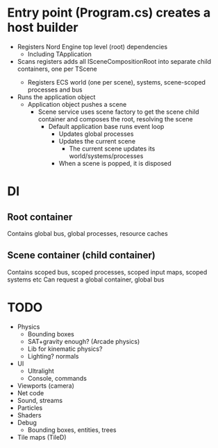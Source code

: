 # Entry point (Program.cs) creates a host builder
* Registers Nord Engine top level (root) dependencies 
  * Including TApplication
* Scans registers adds all ISceneCompositionRoot<TScene> into separate child containers, one per TScene
  * Registers ECS world (one per scene), systems, scene-scoped processes and bus
* Runs the application object
  * Application object pushes a scene
    * Scene service uses scene factory to get the scene child container and composes the root, resolving the scene
      * Default application base runs event loop
        * Updates global processes 
        * Updates the current scene
          * The current scene updates its world/systems/processes
        * When a scene is popped, it is disposed

# DI
## Root container
Contains global bus, global processes, resource caches

## Scene container (child container) 
Contains scoped bus, scoped processes, scoped input maps, scoped systems etc
Can request a global container, global bus

# TODO
* Physics
  * Bounding boxes
  * SAT+gravity enough? (Arcade physics)
  * Lib for kinematic physics?
  * Lighting? normals
* UI
  * Ultralight
  * Console, commands
* Viewports (camera)
* Net code
* Sound, streams
* Particles
* Shaders
* Debug
  * Bounding boxes, entities, trees
* Tile maps (TileD)